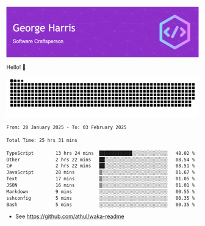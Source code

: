 ![img](./assets/github-header.png)

Hello! :wave:

<div align="center">
  <img  src="https://raw.githubusercontent.com/1999AZZAR/1999AZZAR/readme/resources/grid-snake.svg" alt="snake" />
</div>

<!--START_SECTION:waka-->

```txt
From: 28 January 2025 - To: 03 February 2025

Total Time: 25 hrs 31 mins

TypeScript        13 hrs 24 mins  ████████████░░░░░░░░░░░░░   48.02 %
Other             2 hrs 22 mins   ██░░░░░░░░░░░░░░░░░░░░░░░   08.54 %
C#                2 hrs 22 mins   ██░░░░░░░░░░░░░░░░░░░░░░░   08.51 %
JavaScript        28 mins         ▒░░░░░░░░░░░░░░░░░░░░░░░░   01.67 %
Text              17 mins         ▒░░░░░░░░░░░░░░░░░░░░░░░░   01.05 %
JSON              16 mins         ▒░░░░░░░░░░░░░░░░░░░░░░░░   01.01 %
Markdown          9 mins          ░░░░░░░░░░░░░░░░░░░░░░░░░   00.55 %
sshconfig         5 mins          ░░░░░░░░░░░░░░░░░░░░░░░░░   00.35 %
Bash              5 mins          ░░░░░░░░░░░░░░░░░░░░░░░░░   00.35 %
```

<!--END_SECTION:waka-->

- See <https://github.com/athul/waka-readme>
